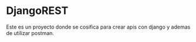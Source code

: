 # DjangoREST
Este es un proyecto donde se cosifica para crear apis con django y ademas de utilizar postman.
